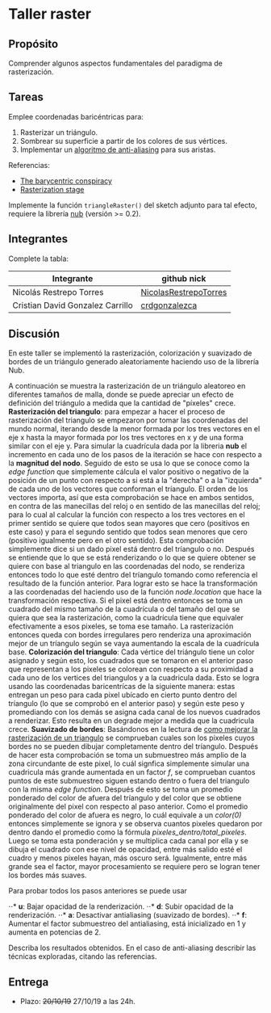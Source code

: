 # Taller raster

## Propósito

Comprender algunos aspectos fundamentales del paradigma de rasterización.

## Tareas

Emplee coordenadas baricéntricas para:

1. Rasterizar un triángulo.
2. Sombrear su superficie a partir de los colores de sus vértices.
3. Implementar un [algoritmo de anti-aliasing](https://www.scratchapixel.com/lessons/3d-basic-rendering/rasterization-practical-implementation/rasterization-practical-implementation) para sus aristas.

Referencias:

* [The barycentric conspiracy](https://fgiesen.wordpress.com/2013/02/06/the-barycentric-conspirac/)
* [Rasterization stage](https://www.scratchapixel.com/lessons/3d-basic-rendering/rasterization-practical-implementation/rasterization-stage)

Implemente la función ```triangleRaster()``` del sketch adjunto para tal efecto, requiere la librería [nub](https://github.com/visualcomputing/nub/releases) (versión >= 0.2).

## Integrantes

Complete la tabla:

| Integrante | github nick |
|------------|-------------|
| Nicolás Restrepo Torres | [NicolasRestrepoTorres][NicolasRestrepoTorres_link] |
| Cristian David Gonzalez Carrillo | [crdgonzalezca][crdgonzalezca_link] |

[crdgonzalezca_link]:https://github.com/crdgonzalezca
[NicolasRestrepoTorres_link]:https://github.com/NicolasRestrepoTorres

## Discusión
En este taller se implementó la rasterización, colorización y suavizado de bordes de un triángulo generado aleatoriamente haciendo uso de la librería Nub.

A continuación se muestra la rasterización de un triángulo aleatoreo en diferentes tamaños de malla, donde se puede apreciar un efecto de definición del triángulo a medida que la cantidad de "píxeles" crece.
**Rasterización del triangulo**: para empezar a hacer el proceso de rasterización del triangulo se empezaron por tomar las coordenadas del mundo normal, iterando desde la menor formada por los tres vectores en el eje x hasta la mayor formada por los tres vectores en x y de una forma similar con el eje y. Para simular la cuadrícula dada por la libreria **nub** el incremento en cada uno de los pasos de la iteración se hace con respecto a la **magnitud del nodo**. Seguido de esto se usa lo que se conoce como la *edge function* que simplemente cálcula el valor positivo o negativo de la posición de un punto con respecto a si está a la "derecha" o a la "izquierda" de cada uno de los vectores que conforman el tríangulo. El orden de los vectores importa, así que esta comprobación se hace en ambos sentidos, en contra de las manecillas del reloj o en sentido de las manecillas del reloj; para lo cual al calcular la función con respecto a los tres vectores en el primer sentido se quiere que todos sean mayores que cero (positivos en este caso) y para el segundo sentido que todos sean menores que cero (positivo igualmente pero en el otro sentido). Esta comprobación simplemente dice si un dado pixel está dentro del tríangulo o no. Después se entiende que lo que se está renderizando o lo que se quiere obtener se quiere con base al triangulo en las coordenadas del nodo, se renderiza entonces todo lo que esté dentro del tríangulo tomando como referencia el resultado de la función anterior. Para lograr esto se hace la transformación a las coordenadas del haciendo uso de la función *node.location* que hace la transformación respectiva. Si el pixel está dentro entonces se toma un cuadrado del mismo tamaño de la cuadrícula o del tamaño del que se quiera que sea la rasterización, como la cuadrícula tiene que equivaler efectivamente a esos pixeles, se toma ese tamaño. La rasterización entonces queda con bordes irregulares pero renderiza una aproximación mejor de un tríangulo según se vaya aumentando la escala de la cuadrícula base.
**Colorización del triangulo**: Cada vértice del triángulo tiene un color asignado y según esto, los cuadrados que se tomaron en el anterior paso que representan a los pixeles se colorean con respecto a su proximidad a cada uno de los vertices del triangulos y a la cuadricula dada. Esto se logra usando las coordenadas baricentrícas de la siguiente manera: estas entregan un peso para cada pixel ubícado en cierto punto dentro del tríangulo (lo que se comprobó en el anterior paso) y según este peso y promediando con los demás se asigna cada canal de los nuevos cuadrados a renderizar. Esto resulta en un degrade mejor a medida que la cuadricula crece.
**Suavizado de bordes**: Basándonos en la lectura de [como mejorar la rasterización de un triangulo][lecture] se comprueban cuales son los pixeles cuyos bordes no se pueden dibujar completamente dentro del tríangulo. Después de hacer esta comprobación se toma un submuestreo más amplio de la zona circundante de este pixel, lo cuál signfica simplemente simular una cuadricula más grande aumentada en un factor *f*, se comprueban cuantos puntos de este submuestreo siguen estando dentro o fuera del triangulo con la misma *edge function*. Después de esto se toma un promedio ponderado del color de afuera del tríangulo y del color que se obtiene originalmente del pixel con respecto al paso anterior. Como el promedio ponderado del color de afuera es negro, lo cuál equivale a un *color(0)* entonces simplemente se ignora y se observa cuantos pixeles quedaron por dentro dando el promedio como la fórmula *pixeles_dentro/total_pixeles*. Luego se toma esta ponderación y se multiplica cada canal por ella y se dibuja el cuadrado con ese nivel de opacidad, entre más salido esté el cuadro y menos pixeles hayan, más oscuro será. Igualmente, entre más grande sea el factor, mayor procesamiento se requiere pero se logran tener los bordes más suaves.

Para probar todos los pasos anteriores se puede usar

⋅⋅* **u**: Bajar opacidad de la renderización.
⋅⋅* **d**: Subir opacidad de la renderización.
⋅⋅* **a**: Desactivar antialiasing (suavizado de bordes).
⋅⋅* **f**: Aumentar el factor submuestreo del antialiasing, está inicializado en 1 y aumenta en potencias de 2.


[lecture]:https://www.scratchapixel.com/lessons/3d-basic-rendering/rasterization-practical-implementation/rasterization-practical-implementation


Describa los resultados obtenidos. En el caso de anti-aliasing describir las técnicas exploradas, citando las referencias.

## Entrega

* Plazo: ~~20/10/19~~ 27/10/19 a las 24h.
